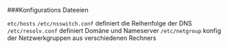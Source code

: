 ###Konfigurations Dateeien

`etc/hosts`
`/etc/nsswitch.conf` definiert die Reihenfolge der DNS
`/etc/resolv.conf` definiert Domäne und Nameserver
`/etc/netgroup`		konfig der Netzwerkgruppen aus verschiedenen Rechners